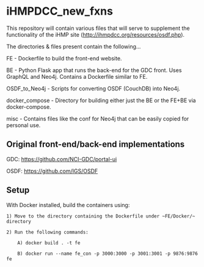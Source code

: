 # iHMPDCC_new_fxns

This repository will contain various files that will serve to supplement the functionality of the
iHMP site (http://ihmpdcc.org/resources/osdf.php).

The directories & files present contain the following...

FE - Dockerfile to build the front-end website.

BE - Python Flask app that runs the back-end for the GDC front. Uses GraphQL and Neo4j. Contains a Dockerfile similar to FE.

OSDF_to_Neo4j - Scripts for converting OSDF (CouchDB) into Neo4j.

docker_compose - Directory for building either just the BE or the FE+BE via docker-compose.

misc - Contains files like the conf for Neo4j that can be easily copied for personal use. 

## Original front-end/back-end implementations

GDC: https://github.com/NCI-GDC/portal-ui

OSDF: https://github.com/IGS/OSDF

## Setup

With Docker installed, build the containers using:

	1) Move to the directory containing the Dockerfile under ~FE/Docker/~ directory

	2) Run the following commands:

		A) docker build . -t fe

		B) docker run --name fe_con -p 3000:3000 -p 3001:3001 -p 9876:9876 fe

